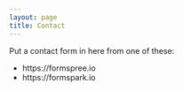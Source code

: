 ```yaml
---
layout: page
title: Contact
---
```


<p>Put a contact form in here from one of these:</p>
<ul>
  <li>https://formspree.io</li>
  <li>https://formspark.io</li>
</ul>

